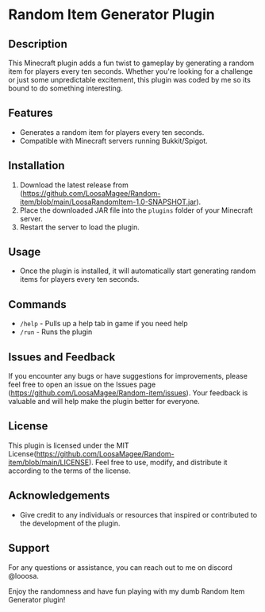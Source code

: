 # Random Item Generator Plugin

## Description
This Minecraft plugin adds a fun twist to gameplay by generating a random item for players every ten seconds. Whether you're looking for a challenge or just some unpredictable excitement, this plugin was coded by me so its bound to do something interesting.

## Features
- Generates a random item for players every ten seconds.
- Compatible with Minecraft servers running Bukkit/Spigot.

## Installation
1. Download the latest release from (https://github.com/LoosaMagee/Random-item/blob/main/LoosaRandomItem-1.0-SNAPSHOT.jar).
2. Place the downloaded JAR file into the `plugins` folder of your Minecraft server.
3. Restart the server to load the plugin.

## Usage
- Once the plugin is installed, it will automatically start generating random items for players every ten seconds.

## Commands
- `/help` - Pulls up a help tab in game if you need help
- `/run` - Runs the plugin

## Issues and Feedback
If you encounter any bugs or have suggestions for improvements, please feel free to open an issue on the Issues page (https://github.com/LoosaMagee/Random-item/issues). Your feedback is valuable and will help make the plugin better for everyone.

## License
This plugin is licensed under the MIT License(https://github.com/LoosaMagee/Random-item/blob/main/LICENSE). Feel free to use, modify, and distribute it according to the terms of the license.

## Acknowledgements
- Give credit to any individuals or resources that inspired or contributed to the development of the plugin.

## Support
For any questions or assistance, you can reach out to me on discord @looosa.

Enjoy the randomness and have fun playing with my dumb Random Item Generator plugin!
